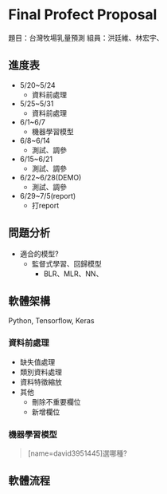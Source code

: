 # Final Profect Proposal
題目：台灣牧場乳量預測
組員：洪廷維、林宏宇、

## 進度表
- 5/20~5/24 
    - 資料前處理
- 5/25~5/31
    - 資料前處理
- 6/1~6/7
    - 機器學習模型
- 6/8~6/14
    - 測試、調參
- 6/15~6/21
    - 測試、調參
- 6/22~6/28(DEMO)
     - 測試、調參
- 6/29~7/5(report)
    - 打report

## 問題分析
- 適合的模型?
    - 監督式學習、回歸模型
        - BLR、MLR、NN、
## 軟體架構
Python, Tensorflow, Keras
### 資料前處理
- 缺失值處理
- 類別資料處理
- 資料特徵縮放
- 其他
    - 刪除不重要欄位
    - 新增欄位

### 機器學習模型

> [name=david3951445]選哪種?


## 軟體流程
